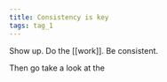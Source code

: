 ```yaml
---
title: Consistency is key
tags: tag_1
---
```


Show up. Do the [[work]]. Be consistent.

Then go take a look at the 
